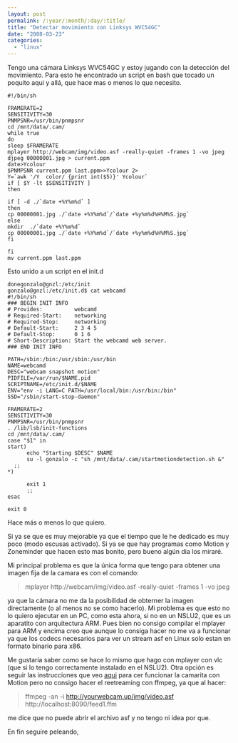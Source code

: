```yaml
---
layout: post
permalink: /:year/:month/:day/:title/
title: "Detectar movimiento con Linksys WVC54GC"
date: "2008-03-23"
categories: 
  - "linux"
---
```


Tengo una cámara Linksys WVC54GC y estoy jugando con la detección del movimiento. Para esto he encontrado un script en bash que tocado un poquito aqui y allá, que hace mas o menos lo que necesito.

```shell
#!/bin/sh
 
FRAMERATE=2
SENSITIVITY=30
PNMPSNR=/usr/bin/pnmpsnr
cd /mnt/data/.cam/
while true
do
sleep $FRAMERATE
mplayer http://webcam/img/video.asf -really-quiet -frames 1 -vo jpeg
djpeg 00000001.jpg > current.ppm
date>Ycolour
$PNMPSNR current.ppm last.ppm>>Ycolour 2>
Y=`awk '/Y  color/ {print int($5)}' Ycolour`
if [ $Y -lt $SENSITIVITY ]
then
 
if [ -d ./`date +%Y%m%d` ]
then
cp 00000001.jpg ./`date +%Y%m%d`/`date +%y%m%d%H%M%S.jpg`
else
mkdir  ./`date +%Y%m%d`
cp 00000001.jpg ./`date +%Y%m%d`/`date +%y%m%d%H%M%S.jpg`
fi
 
fi
mv current.ppm last.ppm
```

Esto unido a un script en el init.d

```shell
donegonzalo@gnzl:/etc/init
gonzalo@gnzl:/etc/init.d$ cat webcamd
#!/bin/sh
### BEGIN INIT INFO
# Provides:          webcamd
# Required-Start:    networking
# Required-Stop:     networking
# Default-Start:     2 3 4 5
# Default-Stop:      0 1 6
# Short-Description: Start the webcamd web server.
### END INIT INFO
 
PATH=/sbin:/bin:/usr/sbin:/usr/bin
NAME=webcamd
DESC="webcam snapshot motion"
PIDFILE=/var/run/$NAME.pid
SCRIPTNAME=/etc/init.d/$NAME
ENV="env -i LANG=C PATH=/usr/local/bin:/usr/bin:/bin"
SSD="/sbin/start-stop-daemon"
 
FRAMERATE=2
SENSITIVITY=30
PNMPSNR=/usr/bin/pnmpsnr
. /lib/lsb/init-functions
cd /mnt/data/.cam/
case "$1" in
start)
      echo "Starting $DESC" $NAME
      su -l gonzalo -c "sh /mnt/data/.cam/startmotiondetection.sh &"
  ;;
*)
 
      exit 1
      ;;
esac
 
exit 0
```

Hace más o menos lo que quiero.

Si ya se que es muy mejorable ya que el tiempo que le he dedicado es muy poco (modo escusas activado). Si ya se que hay programas como Motion y Zoneminder que hacen esto mas bonito, pero bueno algún dia los miraré.

Mi principal problema es que la única forma que tengo para obtener una imagen fija de la camara es con el comando:

> mplayer http://webcam/img/video.asf -really-quiet -frames 1 -vo jpeg

ya que la cámara no me da la posibilidad de obterner la imagen directamente (o al menos no se como hacerlo). Mi problema es que esto no lo quiero ejecutar en un PC, como esta ahora, si no en un NSLU2, que es un aparatito con arquitectura ARM. Pues bien no consigo compilar el mplayer para ARM y encima creo que aunque lo consiga hacer no me va a funcionar ya que los codecs necesarios para ver un stream asf en Linux solo estan en formato binario para x86.

Me gustaría saber como se hace lo mismo que hago con mplayer con vlc (que si lo tengo correctamente instalado en el NSLU2). Otra opción es seguir las instrucciones que veo [aqui](http://www.infohit.net/blog/post/motion-capture-using-the-wvc54gc-with-linux.html) para cer funcionar la camarita con Motion pero no consigo hacer el reetreaming con ffmpeg, ya que al hacer:

> ffmpeg -an -i http://yourwebcam.up/img/video.asf http://localhost:8090/feed1.ffm

me dice que no puede abrir el archivo asf y no tengo ni idea por que.

En fin seguire peleando,
